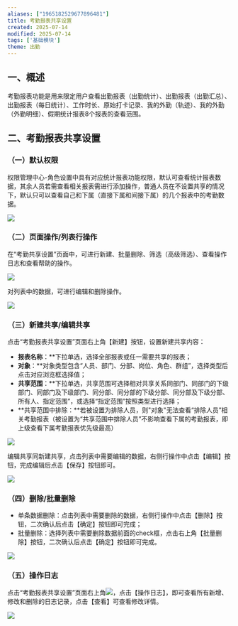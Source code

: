 ```yaml
---
aliases: ["1965182529677896481"]
title: 考勤报表共享设置
created: 2025-07-14
modified: 2025-07-14
tags: ['基础模块']
theme: 出勤
---
```


## 一、概述

考勤报表功能是用来限定用户查看出勤报表（出勤统计）、出勤报表（出勤汇总）、出勤报表（每日统计）、工作时长、原始打卡记录、我的外勤（轨迹）、我的外勤（外勤明细）、假期统计报表8个报表的查看范围。

## 二、考勤报表共享设置

### （一）默认权限

权限管理中心-角色设置中具有对应统计报表功能权限，默认可查看统计报表数据，其余人员若需查看相关报表需进行添加操作，普通人员在不设置共享的情况下，默认只可以查看自己和下属（直接下属和间接下属）的几个报表中的考勤数据。

![](42a1b9c08f56f12e6ac73cb5f76602f0.jpg)

### （二）页面操作/列表行操作

在“考勤共享设置”页面中，可进行新建、批量删除、筛选（高级筛选）、查看操作日志和查看帮助的操作。

![](98ffcc4a44da4b3e2c7e8859877df5a2.jpg)

对列表中的数据，可进行编辑和删除操作。

![](f924200ad8a1ef0b6fd82fcd51415ef7.jpg)

### （三）新建共享/编辑共享

点击“考勤报表共享设置”页面右上角【新建】按钮，设置新建共享内容：

- **报表名称**：**下拉单选，选择全部报表或任一需要共享的报表；
- **对象**：**对象类型包含“人员、部门、分部、岗位、角色、群组”，选择类型后点击对应浏览框选择值；
- **共享范围**：**下拉单选，共享范围可选择相对共享关系同部门、同部门的下级部门、同部门及下级部门、同分部、同分部的下级分部、同分部及下级分部、所有人、指定范围”，或选择“指定范围”按照类型进行选择；
- **共享范围中排除：**若被设置为排除人员，则"对象"无法查看“排除人员”相关考勤报表（被设置为“共享范围中排除人员”不影响查看下属的考勤报表，即上级查看下属考勤报表优先级最高）

![](8494c5e105cd052bac27d623854a4e0d.jpg)

编辑共享同新建共享，点击列表中需要编辑的数据，右侧行操作中点击【编辑】按钮，完成编辑后点击【保存】按钮即可。

![](7afaa351335da9845449be74a083951d.jpg)

### （四）删除/批量删除

- 单条数据删除：点击列表中需要删除的数据，右侧行操作中点击【删除】按钮，二次确认后点击【确定】按钮即可完成；
- 批量删除：选择列表中需要删除数据前面的check框，点击右上角【批量删除】按钮，二次确认后点击【确定】按钮即可完成。

![](7ed0c688b92bd8faad7a92de9b15a95d.jpg)

### （五）操作日志

点击“考勤报表共享设置”页面右上角![](72c4ac48c75b9ad1a4fddbc8e163dc59.jpg)，点击【操作日志】，即可查看所有新增、修改和删除的日志记录，点击【查看】可查看修改详情。

![](72f4ffe482275773b4b44dbf7ea52630.jpg)